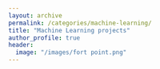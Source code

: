 ```yaml
---
layout: archive
permalink: /categories/machine-learning/
title: "Machine Learning projects"
author_profile: true
header:
  image: "/images/fort point.png"
---
```


